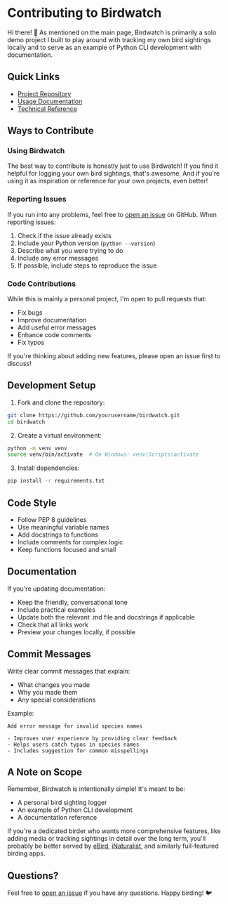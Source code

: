 # Contributing to Birdwatch

Hi there! 👋 As mentioned on the main page, Birdwatch is primarily a solo demo project I built to play around with tracking my own bird sightings locally and to serve as an example of Python CLI development with documentation.

## Quick Links
- [Project Repository](https://github.com/mtnlark/birdwatch)
- [Usage Documentation](usage.md)
- [Technical Reference](reference.md)

## Ways to Contribute

### Using Birdwatch
The best way to contribute is honestly just to use Birdwatch! If you find it helpful for logging your own bird sightings, that's awesome. And if you're using it as inspiration or reference for your own projects, even better!

### Reporting Issues
If you run into any problems, feel free to [open an issue](https://github.com/mtnlark/birdwatch/issues) on GitHub. When reporting issues:

1. Check if the issue already exists
2. Include your Python version (`python --version`)
3. Describe what you were trying to do
4. Include any error messages
5. If possible, include steps to reproduce the issue

### Code Contributions
While this is mainly a personal project, I'm open to pull requests that:

- Fix bugs
- Improve documentation
- Add useful error messages
- Enhance code comments
- Fix typos

If you're thinking about adding new features, please open an issue first to discuss!

## Development Setup

1. Fork and clone the repository:
```bash
git clone https://github.com/yourusername/birdwatch.git
cd birdwatch
```

2. Create a virtual environment:
```bash
python -m venv venv
source venv/bin/activate  # On Windows: venv\Scripts\activate
```

3. Install dependencies:
```bash
pip install -r requirements.txt
```

## Code Style

- Follow PEP 8 guidelines
- Use meaningful variable names
- Add docstrings to functions
- Include comments for complex logic
- Keep functions focused and small

## Documentation

If you're updating documentation:

- Keep the friendly, conversational tone
- Include practical examples
- Update both the relevant .md file and docstrings if applicable
- Check that all links work
- Preview your changes locally, if possible

## Commit Messages

Write clear commit messages that explain:

- What changes you made
- Why you made them
- Any special considerations

Example:
```
Add error message for invalid species names

- Improves user experience by providing clear feedback
- Helps users catch typos in species names
- Includes suggestion for common misspellings
```

## A Note on Scope

Remember, Birdwatch is intentionally simple! It's meant to be:
- A personal bird sighting logger
- An example of Python CLI development
- A documentation reference

If you're a dedicated birder who wants more comprehensive features, like adding media or tracking sightings in detail over the long term, you'll probably be better served by [eBird](https://ebird.org), [iNaturalist](https://www.inaturalist.org), and similarly full-featured birding apps.

## Questions?

Feel free to [open an issue](https://github.com/mtnlark/birdwatch/issues) if you have any questions. Happy birding! 🐦
